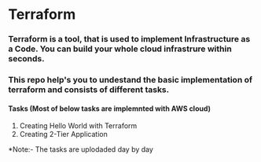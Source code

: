 # Terraform

### Terraform is a tool, that is used to implement Infrastructure as a Code. You can build  your whole cloud infrastrure within seconds.


### This repo help's you to undestand the  basic implementation of terraform and consists of different tasks.


#### Tasks (Most of below tasks are implemnted with AWS cloud)

  1. Creating Hello World with Terraform 
  2. Creating 2-Tier Application 


*Note:- The tasks are uplodaded day by day
